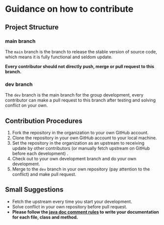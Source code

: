 # Guidance on how to contribute

## Project Structure

### main branch

The `main` branch is the branch to release the stable version of source code, which means it is fully functional and seldom update. 

**Every contributor should not directly push, merge or pull request to this branch.**

### dev branch

The `dev` branch is the main branch for the group development, every contributor can make a pull request to this branch after testing and solving conflict on your own.

## Contribution Procedures

1. Fork the repository in the organization to your own GitHub account.
2. Clone the repository in your own GitHub account to your local machine.
3. Set the repository in the organization as an upstream to receiving update by other contributors (or manually fetch upstream on GitHub before each development) .
4. Check out to your own development branch and do your own development.
5. Merge to the `dev` branch in your own repository (pay attention to the conflict) and make pull request.

## Small Suggestions

- Fetch the upstream every time you start your development.
- Solve conflict in your own repository before pull request. 
- **Please follow the [java doc comment rules](https://docs.oracle.com/javase/7/docs/technotes/tools/windows/javadoc.html) to write your documentation for each file, class and method.**

